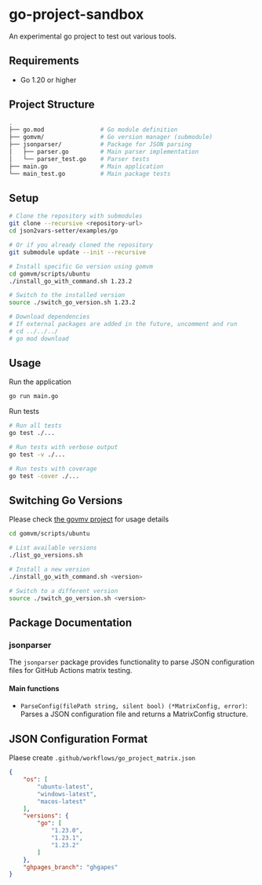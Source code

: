 # go-project-sandbox

An experimental go project to test out various tools.

## Requirements

- Go 1.20 or higher

## Project Structure

```bash
.
├── go.mod                # Go module definition
├── gomvm/                # Go version manager (submodule)
├── jsonparser/           # Package for JSON parsing
│   ├── parser.go         # Main parser implementation
│   └── parser_test.go    # Parser tests
├── main.go               # Main application
└── main_test.go          # Main package tests
```

## Setup

```bash
# Clone the repository with submodules
git clone --recursive <repository-url>
cd json2vars-setter/examples/go

# Or if you already cloned the repository
git submodule update --init --recursive

# Install specific Go version using gomvm
cd gomvm/scripts/ubuntu
./install_go_with_command.sh 1.23.2

# Switch to the installed version
source ./switch_go_version.sh 1.23.2

# Download dependencies
# If external packages are added in the future, uncomment and run
# cd ../../../
# go mod download
```

## Usage

Run the application

```bash
go run main.go
```

Run tests

```bash
# Run all tests
go test ./...

# Run tests with verbose output
go test -v ./...

# Run tests with coverage
go test -cover ./...
```

## Switching Go Versions

Please check [the govmv project](https://github.com/7rikazhexde/go-multi-version-manager) for usage details

```bash
cd gomvm/scripts/ubuntu

# List available versions
./list_go_versions.sh

# Install a new version
./install_go_with_command.sh <version>

# Switch to a different version
source ./switch_go_version.sh <version>
```

## Package Documentation

### jsonparser

The `jsonparser` package provides functionality to parse JSON configuration files for GitHub Actions matrix testing.

#### Main functions

- `ParseConfig(filePath string, silent bool) (*MatrixConfig, error)`: Parses a JSON configuration file and returns a MatrixConfig structure.

## JSON Configuration Format

Plaese create `.github/workflows/go_project_matrix.json`

```json
{
    "os": [
        "ubuntu-latest",
        "windows-latest",
        "macos-latest"
    ],
    "versions": {
        "go": [
            "1.23.0",
            "1.23.1",
            "1.23.2"
        ]
    },
    "ghpages_branch": "ghgapes"
}
```
